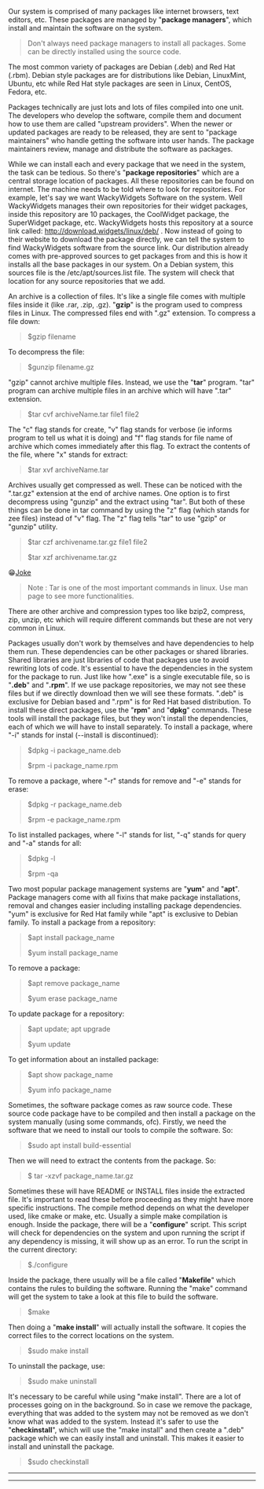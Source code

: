 Our system is comprised of many packages like internet browsers, text editors, etc. These packages are managed by "**package managers**", which install and maintain the software on the system.
> Don't always need package managers to install all packages. Some can be directly installed using the source code.

The most common variety of packages are Debian \(.deb\) and Red Hat \(.rbm\). Debian style packages are for distributions like Debian, LinuxMint, Ubuntu, etc while Red Hat style packages are seen in Linux, CentOS, Fedora, etc.

Packages technically are just lots and lots of files compiled into one unit. The developers who develop the software, compile them and document how to use them are called "upstream providers". When the newer or updated packages are ready to be released, they are sent to "package maintainers" who handle getting the software into user hands. The package maintainers review, manage and distribute the software as packages.

While we can install each and every package that we need in the system, the task can be tedious. So there's "**package repositories**" which are a central storage location of packages. All these repositories can be found on internet. The machine needs to be told where to look for repositories. For example, let's say we want WackyWidgets Software on the system. Well WackyWidgets manages their own repositories for their widget packages, inside this repository are 10 packages, the CoolWidget package, the SuperWidget package, etc. WackyWidgets hosts this repository at a source link called: http://download.widgets/linux/deb/ . Now instead of going to their website to download the package directly, we can tell the system to find WackyWidgets software from the source link. Our distribution already comes with pre-approved sources to get packages from and this is how it installs all the base packages in our system. On a Debian system, this sources file is the /etc/apt/sources.list file. The system will check that location for any source repositories that we add.

An archive is a collection of files. It's like a single file comes with multiple files inside it \(like .rar, .zip, .gz\). 
"**gzip**" is the program used to compress files in Linux. The compressed files end with ".gz" extension. To compress a file down:
> $gzip filename

To decompress the file:
> $gunzip filename.gz

"gzip" cannot archive multiple files. Instead, we use the "**tar**" program. "tar" program can archive multiple files in an archive which will have ".tar" extension.
> $tar cvf archiveName.tar file1 file2

The "c" flag stands for create, "v" flag stands for verbose \(ie informs program to tell us what it is doing\) and "f" flag stands for file name of archive which comes immediately after this flag.
To extract the contents of the file, where "x" stands for extract:
> $tar xvf archiveName.tar

Archives usually get compressed as well. These can be noticed with the ".tar.gz" extension at the end of archive names. One option is to first decompress using "gunzip" and the extract using "tar". But both of these things can be done in tar command by using the "z" flag \(which stands for zee files\) instead of "v" flag. The "z" flag tells "tar" to use "gzip" or "gunzip" utility.
> $tar czf archivename.tar.gz file1 file2
>
> $tar xzf archivename.tar.gz

😁[Joke](https://xkcd.com/1168/)

> Note : Tar is one of the most important commands in linux. Use man page to see more functionalities.

There are other archive and compression types too like bzip2, compress, zip, unzip, etc which will require different commands but these are not very common in Linux.

Packages usually don't work by themselves and have dependencies to help them run. These dependencies can be other packages or shared libraries. Shared libraries are just libraries of code that packages use to avoid rewriting lots of code. It's essential to have the dependencies in the system for the package to run. Just like how ".exe" is a single executable file, so is "**.deb**" and "**.rpm**". If we use package repositories, we may not see these files but if we directly download then we will see these formats. ".deb" is exclusive for Debian based and ".rpm" is for Red Hat based distribution. To install these direct packages, use the "**rpm**" and "**dpkg**" commands. These tools will install the package files, but they won't install the dependencies, each of which we will have to install separately. To install a package, where "-i" stands for instal \(--install is discontinued\):
> $dpkg -i package_name.deb
>
> $rpm -i package_name.rpm

To remove a package, where "-r" stands for remove and "-e" stands for erase:
> $dpkg -r package_name.deb
>
> $rpm -e package_name.rpm

To list installed packages, where "-l" stands for list, "-q" stands for query and "-a" stands for all:
> $dpkg -l
>
> $rpm -qa

Two most popular package management systems are "**yum**" and "**apt**". Package managers come with all fixins that make package installations, removal and changes easier including installing package dependencies. "yum" is exclusive for Red Hat family while "apt" is exclusive to Debian family. To install a package from a repository:
> $apt install package_name
>
> $yum install package_name

To remove a package:
> $apt remove package_name
>
> $yum erase package_name

To update package for a repository:
> $apt update; apt upgrade
>
> $yum update

To get information about an installed package:
> $apt show package_name
>
> $yum info package_name

Sometimes, the software package comes as raw source code. These source code package have to be compiled and then install a package on the system manually \(using some commands, ofc\). Firstly, we need the software that we need to install our tools to compile the software. So:
> $sudo apt install build-essential

Then we will need to extract the contents from the package. So:
> $ tar -xzvf package_name.tar.gz

Sometimes these will have README or INSTALL files inside the extracted file. It's important to read these before proceeding as they might have more specific instructions. The compile method depends on what the developer used, like cmake or make, etc. Usually a simple make compilation is enough. Inside the package, there will be a "**configure**" script. This script will check for dependencies on the system and upon running the script if any dependency is missing, it will show up as an error. To run the script in the current directory:
> $./configure

Inside the package, there usually will be a file called "**Makefile**" which contains the rules to building the software. Running the "make" command will get the system to take a look at this file to build the software.
> $make

Then doing a "**make install**" will actually install the software. It copies the correct files to the correct locations on the system.
> $sudo make install

To uninstall the package, use:
> $sudo make uninstall

It's necessary to be careful while using "make install". There are a lot of processes going on in the background. So in case we remove the package, everything that was added to the system may not be removed as we don't know what was added to the system. Instead it's safer to use the "**checkinstall**", which will use the "make install" and then create a ".deb" package which we can easily install and uninstall. This makes it easier to install and uninstall the package.
> $sudo checkinstall

---
---
